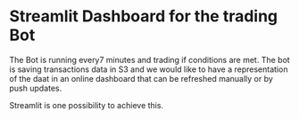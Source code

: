 # Streamlit Dashboard for the trading Bot

The Bot is running every7 minutes and trading if conditions are met.
The bot is saving transactions data in S3 and we would like to have a representation of the daat in an online dashboard that
can be refreshed manually or by push updates. 

Streamlit is one possibility to achieve this.
